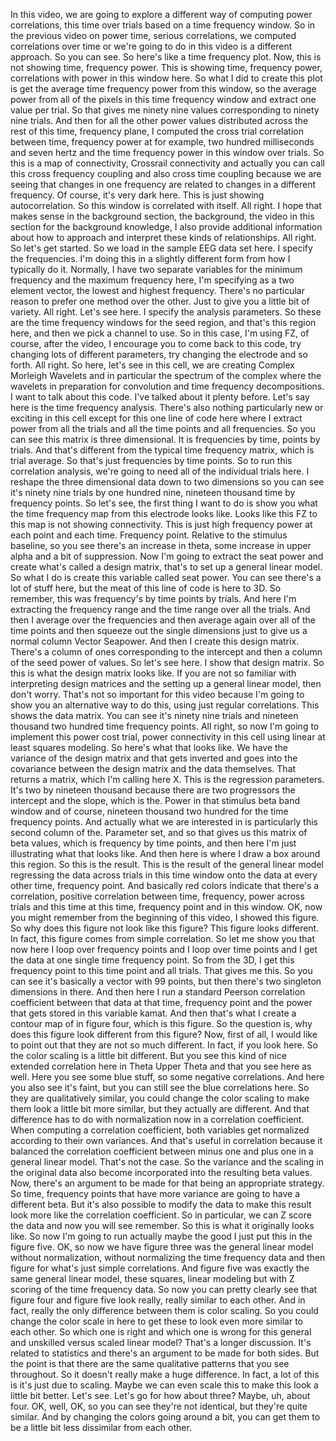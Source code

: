  In this video, we are going to explore a different way of computing power correlations, this time over trials based on a time frequency window. So in the previous video on power time, serious correlations, we computed correlations over time or we're going to do in this video is a different approach. So you can see. So here's like a time frequency plot. Now, this is not showing time, frequency power. This is showing time, frequency power, correlations with power in this window here. So what I did to create this plot is get the average time frequency power from this window, so the average power from all of the pixels in this time frequency window and extract one value per trial. So that gives me ninety nine values corresponding to ninety nine trials. And then for all the other power values distributed across the rest of this time, frequency plane, I computed the cross trial correlation between time, frequency power at for example, two hundred milliseconds and seven hertz and the time frequency power in this window over trials. So this is a map of connectivity, Crossrail connectivity and actually you can call this cross frequency coupling and also cross time coupling because we are seeing that changes in one frequency are related to changes in a different frequency. Of course, it's very dark here. This is just showing autocorrelation. So this window is correlated with itself. All right. I hope that makes sense in the background section, the background, the video in this section for the background knowledge, I also provide additional information about how to approach and interpret these kinds of relationships. All right. So let's get started. So we load in the sample EEG data set here. I specify the frequencies. I'm doing this in a slightly different form from how I typically do it. Normally, I have two separate variables for the minimum frequency and the maximum frequency here, I'm specifying as a two element vector, the lowest and highest frequency. There's no particular reason to prefer one method over the other. Just to give you a little bit of variety. All right. Let's see here. I specify the analysis parameters. So these are the time frequency windows for the seed region, and that's this region here, and then we pick a channel to use. So in this case, I'm using FZ, of course, after the video, I encourage you to come back to this code, try changing lots of different parameters, try changing the electrode and so forth. All right. So here, let's see in this cell, we are creating Complex Morleigh Wavelets and in particular the spectrum of the complex where the wavelets in preparation for convolution and time frequency decompositions. I want to talk about this code. I've talked about it plenty before. Let's say here is the time frequency analysis. There's also nothing particularly new or exciting in this cell except for this one line of code here where I extract power from all the trials and all the time points and all frequencies. So you can see this matrix is three dimensional. It is frequencies by time, points by trials. And that's different from the typical time frequency matrix, which is trial average. So that's just frequencies by time points. So to run this correlation analysis, we're going to need all of the individual trials here. I reshape the three dimensional data down to two dimensions so you can see it's ninety nine trials by one hundred nine, nineteen thousand time by frequency points. So let's see, the first thing I want to do is show you what the time frequency map from this electrode looks like. Looks like this FZ to this map is not showing connectivity. This is just high frequency power at each point and each time. Frequency point. Relative to the stimulus baseline, so you see there's an increase in theta, some increase in upper alpha and a bit of suppression. Now I'm going to extract the seat power and create what's called a design matrix, that's to set up a general linear model. So what I do is create this variable called seat power. You can see there's a lot of stuff here, but the meat of this line of code is here to 3D. So remember, this was frequency's by time points by trials. And here I'm extracting the frequency range and the time range over all the trials. And then I average over the frequencies and then average again over all of the time points and then squeeze out the single dimensions just to give us a normal column Vector Seapower. And then I create this design matrix. There's a column of ones corresponding to the intercept and then a column of the seed power of values. So let's see here. I show that design matrix. So this is what the design matrix looks like. If you are not so familiar with interpreting design matrices and the setting up a general linear model, then don't worry. That's not so important for this video because I'm going to show you an alternative way to do this, using just regular correlations. This shows the data matrix. You can see it's ninety nine trials and nineteen thousand two hundred time frequency points. All right, so now I'm going to implement this power cost trial, power connectivity in this cell using linear at least squares modeling. So here's what that looks like. We have the variance of the design matrix and that gets inverted and goes into the covariance between the design matrix and the data themselves. That returns a matrix, which I'm calling here X. This is the regression parameters. It's two by nineteen thousand because there are two progressors the intercept and the slope, which is the. Power in that stimulus beta band window and of course, nineteen thousand two hundred for the time frequency points. And actually what we are interested in is particularly this second column of the. Parameter set, and so that gives us this matrix of beta values, which is frequency by time points, and then here I'm just illustrating what that looks like. And then here is where I draw a box around this region. So this is the result. This is the result of the general linear model regressing the data across trials in this time window onto the data at every other time, frequency point. And basically red colors indicate that there's a correlation, positive correlation between time, frequency, power across trials and this time at this time, frequency point and in this window. OK, now you might remember from the beginning of this video, I showed this figure. So why does this figure not look like this figure? This figure looks different. In fact, this figure comes from simple correlation. So let me show you that now here I loop over frequency points and I loop over time points and I get the data at one single time frequency point. So from the 3D, I get this frequency point to this time point and all trials. That gives me this. So you can see it's basically a vector with 99 points, but then there's two singleton dimensions in there. And then here I run a standard Peerson correlation coefficient between that data at that time, frequency point and the power that gets stored in this variable kamat. And then that's what I create a contour map of in figure four, which is this figure. So the question is, why does this figure look different from this figure? Now, first of all, I would like to point out that they are not so much different. In fact, if you look here. So the color scaling is a little bit different. But you see this kind of nice extended correlation here in Theta Upper Theta and that you see here as well. Here you see some blue stuff, so some negative correlations. And here you also see it's faint, but you can still see the blue correlations here. So they are qualitatively similar, you could change the color scaling to make them look a little bit more similar, but they actually are different. And that difference has to do with normalization now in a correlation coefficient. When computing a correlation coefficient, both variables get normalized according to their own variances. And that's useful in correlation because it balanced the correlation coefficient between minus one and plus one in a general linear model. That's not the case. So the variance and the scaling in the original data also become incorporated into the resulting beta values. Now, there's an argument to be made for that being an appropriate strategy. So time, frequency points that have more variance are going to have a different beta. But it's also possible to modify the data to make this result look more like the correlation coefficient. So in particular, we can Z score the data and now you will see remember. So this is what it originally looks like. So now I'm going to run actually maybe the good I just put this in the figure five. OK, so now we have figure three was the general linear model without normalization, without normalizing the time frequency data and then figure for what's just simple correlations. And figure five was exactly the same general linear model, these squares, linear modeling but with Z scoring of the time frequency data. So now you can pretty clearly see that figure four and figure five look really, really similar to each other. And in fact, really the only difference between them is color scaling. So you could change the color scale in here to get these to look even more similar to each other. So which one is right and which one is wrong for this general and unskilled versus scaled linear model? That's a longer discussion. It's related to statistics and there's an argument to be made for both sides. But the point is that there are the same qualitative patterns that you see throughout. So it doesn't really make a huge difference. In fact, a lot of this is it's just due to scaling. Maybe we can even scale this to make this look a little bit better. Let's see. Let's go for how about three? Maybe, uh, about four. OK, well, OK, so you can see they're not identical, but they're quite similar. And by changing the colors going around a bit, you can get them to be a little bit less dissimilar from each other.